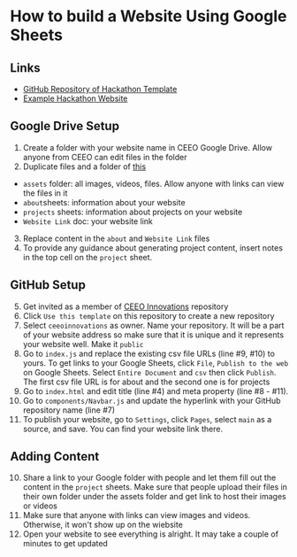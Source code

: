 # How to build a Website Using Google Sheets #

## Links ##
* [GitHub Repository of Hackathon Template](https://github.com/ceeoinnovations/hackathon-template)
* [Example Hackathon Website](https://ceeoinnovations.github.io/hackathon-template/)

## Google Drive Setup ##
1. Create a folder with your website name in CEEO Google Drive. Allow anyone from CEEO can edit files in the folder
2. Duplicate files and a folder of [this](https://drive.google.com/drive/folders/1E49pAmqL3kGckYD4MxFROPWgxLSnGrCE?usp=sharing) 
* `assets` folder: all images, videos, files. Allow anyone with links can view the files in it
* `about`sheets: information about your website
* `projects` sheets: information about projects on your website
* `Website Link` doc: your website link
3. Replace content in the `about` and `Website Link` files
4. To provide any guidance about generating project content, insert notes in the top cell on the `project` sheet.

## GitHub Setup ##
5. Get invited as a member of [CEEO Innovations](https://github.com/ceeoinnovations) repository
6. Click `Use this template` on this repository to create a new repository 
7. Select `ceeoinnovations` as owner. Name your repository. It will be a part of your website address so make sure that it is unique and it represents your website well. Make it `public`
9. Go to `index.js` and replace the existing csv file URLs (line #9, #10) to yours. To get links to your Google Sheets, click `File`, `Publish to the web` on Google Sheets. Select `Entire Document` and `csv` then click `Publish`. The first csv file URL is for about and the second one is for projects
10. Go to `index.html` and edit title (line #4) and meta property (line #8 - #11). 
11. Go to `components/Navbar.js` and update the hyperlink with your GitHub repository name (line #7) 
12. To publish your website, go to `Settings`, click `Pages`, select `main` as a source, and save. You can find your website link there.

## Adding Content ##
10. Share a link to your Google folder with people and let them fill out the content in the `project` sheets. Make sure that people upload their files in their own folder under the assets folder and get link to host their images or videos
11. Make sure that anyone with links can view images and videos. Otherwise, it won't show up on the wiebsite
12. Open your website to see everything is alright. It may take a couple of minutes to get updated

